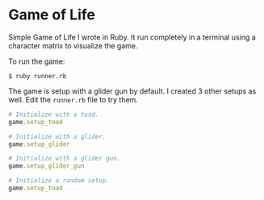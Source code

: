 Game of Life
============

Simple Game of Life I wrote in Ruby. It run completely in a terminal using a character matrix to visualize the game.

To run the game:

    $ ruby runner.rb
    
The game is setup with a glider gun by default. I created 3 other setups as well. Edit the `runner.rb` file to try them.

```ruby
# Initialize with a toad.
game.setup_toad

# Initialize with a glider.
game.setup_glider

# Initialize with a glider gun.
game.setup_glider_gun

# Initialize a random setup.
game.setup_toad
```
